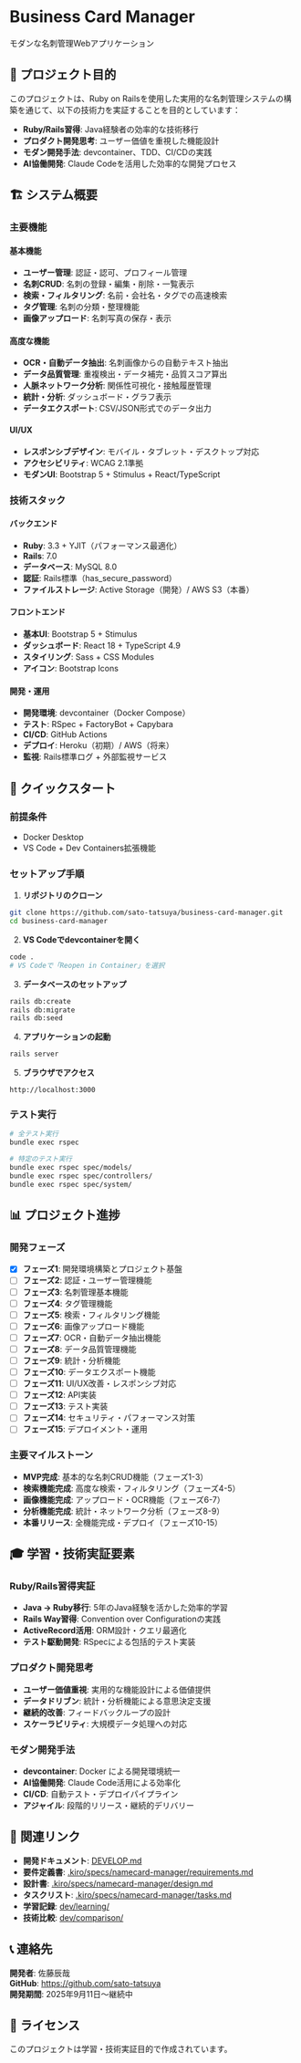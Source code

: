 # Business Card Manager

モダンな名刺管理Webアプリケーション

## 🎯 プロジェクト目的

このプロジェクトは、Ruby on Railsを使用した実用的な名刺管理システムの構築を通じて、以下の技術力を実証することを目的としています：

- **Ruby/Rails習得**: Java経験者の効率的な技術移行
- **プロダクト開発思考**: ユーザー価値を重視した機能設計
- **モダン開発手法**: devcontainer、TDD、CI/CDの実践
- **AI協働開発**: Claude Codeを活用した効率的な開発プロセス

## 🏗️ システム概要

### 主要機能

#### 基本機能
- **ユーザー管理**: 認証・認可、プロフィール管理
- **名刺CRUD**: 名刺の登録・編集・削除・一覧表示
- **検索・フィルタリング**: 名前・会社名・タグでの高速検索
- **タグ管理**: 名刺の分類・整理機能
- **画像アップロード**: 名刺写真の保存・表示

#### 高度な機能
- **OCR・自動データ抽出**: 名刺画像からの自動テキスト抽出
- **データ品質管理**: 重複検出・データ補完・品質スコア算出
- **人脈ネットワーク分析**: 関係性可視化・接触履歴管理
- **統計・分析**: ダッシュボード・グラフ表示
- **データエクスポート**: CSV/JSON形式でのデータ出力

#### UI/UX
- **レスポンシブデザイン**: モバイル・タブレット・デスクトップ対応
- **アクセシビリティ**: WCAG 2.1準拠
- **モダンUI**: Bootstrap 5 + Stimulus + React/TypeScript

### 技術スタック

#### バックエンド
- **Ruby**: 3.3 + YJIT（パフォーマンス最適化）
- **Rails**: 7.0
- **データベース**: MySQL 8.0
- **認証**: Rails標準（has_secure_password）
- **ファイルストレージ**: Active Storage（開発）/ AWS S3（本番）

#### フロントエンド
- **基本UI**: Bootstrap 5 + Stimulus
- **ダッシュボード**: React 18 + TypeScript 4.9
- **スタイリング**: Sass + CSS Modules
- **アイコン**: Bootstrap Icons

#### 開発・運用
- **開発環境**: devcontainer（Docker Compose）
- **テスト**: RSpec + FactoryBot + Capybara
- **CI/CD**: GitHub Actions
- **デプロイ**: Heroku（初期）/ AWS（将来）
- **監視**: Rails標準ログ + 外部監視サービス

## 🚀 クイックスタート

### 前提条件
- Docker Desktop
- VS Code + Dev Containers拡張機能

### セットアップ手順

1. **リポジトリのクローン**
```bash
git clone https://github.com/sato-tatsuya/business-card-manager.git
cd business-card-manager
```

2. **VS Codeでdevcontainerを開く**
```bash
code .
# VS Codeで「Reopen in Container」を選択
```

3. **データベースのセットアップ**
```bash
rails db:create
rails db:migrate
rails db:seed
```

4. **アプリケーションの起動**
```bash
rails server
```

5. **ブラウザでアクセス**
```
http://localhost:3000
```

### テスト実行
```bash
# 全テスト実行
bundle exec rspec

# 特定のテスト実行
bundle exec rspec spec/models/
bundle exec rspec spec/controllers/
bundle exec rspec spec/system/
```

## 📊 プロジェクト進捗

### 開発フェーズ

- [x] **フェーズ1**: 開発環境構築とプロジェクト基盤
- [ ] **フェーズ2**: 認証・ユーザー管理機能
- [ ] **フェーズ3**: 名刺管理基本機能
- [ ] **フェーズ4**: タグ管理機能
- [ ] **フェーズ5**: 検索・フィルタリング機能
- [ ] **フェーズ6**: 画像アップロード機能
- [ ] **フェーズ7**: OCR・自動データ抽出機能
- [ ] **フェーズ8**: データ品質管理機能
- [ ] **フェーズ9**: 統計・分析機能
- [ ] **フェーズ10**: データエクスポート機能
- [ ] **フェーズ11**: UI/UX改善・レスポンシブ対応
- [ ] **フェーズ12**: API実装
- [ ] **フェーズ13**: テスト実装
- [ ] **フェーズ14**: セキュリティ・パフォーマンス対策
- [ ] **フェーズ15**: デプロイメント・運用

### 主要マイルストーン

- **MVP完成**: 基本的な名刺CRUD機能（フェーズ1-3）
- **検索機能完成**: 高度な検索・フィルタリング（フェーズ4-5）
- **画像機能完成**: アップロード・OCR機能（フェーズ6-7）
- **分析機能完成**: 統計・ネットワーク分析（フェーズ8-9）
- **本番リリース**: 全機能完成・デプロイ（フェーズ10-15）

## 🎓 学習・技術実証要素

### Ruby/Rails習得実証
- **Java → Ruby移行**: 5年のJava経験を活かした効率的学習
- **Rails Way習得**: Convention over Configurationの実践
- **ActiveRecord活用**: ORM設計・クエリ最適化
- **テスト駆動開発**: RSpecによる包括的テスト実装

### プロダクト開発思考
- **ユーザー価値重視**: 実用的な機能設計による価値提供
- **データドリブン**: 統計・分析機能による意思決定支援
- **継続的改善**: フィードバックループの設計
- **スケーラビリティ**: 大規模データ処理への対応

### モダン開発手法
- **devcontainer**: Docker による開発環境統一
- **AI協働開発**: Claude Code活用による効率化
- **CI/CD**: 自動テスト・デプロイパイプライン
- **アジャイル**: 段階的リリース・継続的デリバリー

## 🔗 関連リンク

- **開発ドキュメント**: [DEVELOP.md](DEVELOP.md)
- **要件定義書**: [.kiro/specs/namecard-manager/requirements.md](.kiro/specs/namecard-manager/requirements.md)
- **設計書**: [.kiro/specs/namecard-manager/design.md](.kiro/specs/namecard-manager/design.md)
- **タスクリスト**: [.kiro/specs/namecard-manager/tasks.md](.kiro/specs/namecard-manager/tasks.md)
- **学習記録**: [dev/learning/](dev/learning/)
- **技術比較**: [dev/comparison/](dev/comparison/)

## 📞 連絡先

**開発者**: 佐藤辰哉  
**GitHub**: https://github.com/sato-tatsuya  
**開発期間**: 2025年9月11日〜継続中

## 📄 ライセンス

このプロジェクトは学習・技術実証目的で作成されています。